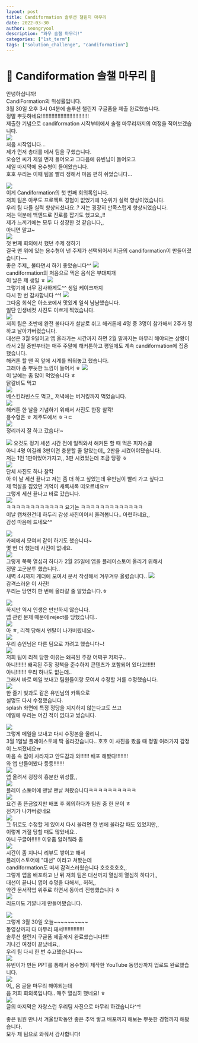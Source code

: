 ```yaml
---
layout: post
title: Candiformation 솔루션 챌린지 마무리
date: 2022-03-30
author: seongryool
description: "와우 솔챌 마무리!"
categories: ["1st_term"]
tags: ["solution_challenge", "candiformation"]
---
```


# 🎇 Candiformation 솔챌 마무리 🎇

안녕하십니까!  
CandiFormation의 위성률입니다.  
3월 30일 오후 3시 04분에 솔루션 챌린지 구글폼을 제출 완료했습니다.  
정말 뿌듯하네요!!!!!!!!!!!!!!!!!!!!!!!!!!!!!!!!  
제출한 기념으로 candiformation 시작부터에서 솔챌 마무리까지의 여정을 적어보겠습니다.  
![](https://images.velog.io/images/ryool/post/1bcf6d28-8892-4c16-9350-7af5e8e56341/image.png)  
처음 시작입니다...  
제가 먼저 총대를 메서 팀을 구했습니다.  
오승언 씨가 제일 먼저 들어오고 그다음에 유빈님이 들어오고  
제일 마지막에 용수형이 들어왔습니다.  
호호 우리는 이때 팀을 빨리 정해서 마음 편히 쉬었습니다...

![](https://images.velog.io/images/ryool/post/428a5bb5-0516-491b-9295-f461517e07d2/image.png)  
이게 Candiformation의 첫 번째 회의록입니다.  
저희 팀은 아무도 프로젝트 경험이 없었기에 1순위가 실력 향상이었습니다.  
우리 팀 다들 실력 향상되셨나요..? 저는 굉장히 만족스럽게 향상되었습니다.  
저는 덕분에 백엔드로 진로를 잡기도 했고요,,!!  
제가 느끼기에는 모두 다 성장한 것 같습니다,,  
아니면 말고~  
![](https://images.velog.io/images/ryool/post/3f8646ce-c9a4-41bf-8929-ba0643509bc2/image.png)  
첫 번째 회의에서 했던 주제 정하기  
결국 맨 위에 있는 용수형이 낸 주제가 선택되어서 지금의 candiformation이 만들어졌습니다~~  
좋은 주제,, 불타면서 하기 좋았습니다^^
![](https://images.velog.io/images/ryool/post/23816f81-a349-4a22-87c7-e578f9132db3/image.png)  
candiformation의 처음으로 먹은 음식은 부대찌개  
이 날은 제 생일 ㅎ
![](https://images.velog.io/images/ryool/post/0915c728-38a4-47e6-bdc7-a2bd34fa7905/image.png)  
그렇기에 너무 감사하게도^^ 생일 케이크까지  
다시 한 번 감사합니다 ^^!
![](https://images.velog.io/images/ryool/post/7944ae56-c441-4809-a178-49264fda580c/image.png)  
그다음 회식은 아소코에서 맛있게 일식 냠냠했습니다.  
일단 인생네컷 사진도 이쁘게 찍었습니다.  
![](https://images.velog.io/images/ryool/post/c5df1e4e-c9ec-4010-8a2b-bb01a0a62c84/image.png)  
저희 팀은 초반에 완전 불타다가 설날로 쉬고 해커톤에 4명 중 3명이 참가해서 2주가 펑하고 날아가버렸습니다.  
대선은 3월 9일이고 앱 올라가는 시간까지 하면 2월 말까지는 마무리 해야되는 상황이라서 2월 중반부터는 매주 주말에 해커톤하고 평일에도 계속 candiformation에 집중했습니다.  
해커톤 할 땐 꼭 앞에 시계를 띄워놓고 했습니다.  
그래야 좀 뿌듯한 느낌이 들어서 ㅎ
![](https://images.velog.io/images/ryool/post/a5ee32c7-e455-4c85-8b77-77a81eed538d/image.png)  
이 날에는 좀 많이 먹었습니다 ㅎ  
닭갈비도 먹고  
![](https://images.velog.io/images/ryool/post/f1788c3d-a04e-4cb3-9ea9-d495a5766882/image.png)  
베스킨라빈스도 먹고,, 저녁에는 버거킹까지 먹었습니다.  
![](https://images.velog.io/images/ryool/post/d12207c1-b516-443b-807b-63c63173a176/image.png)  
해커톤 한 날을 기념하기 위해서 사진도 한장 찰칵!  
용수형은 ㅎ 제주도에서 ㅎㅋㄷ  
![](https://images.velog.io/images/ryool/post/ea3cf730-f004-4f5e-9f4b-cf04e8774de8/image.png)  
정리까지 잘 하고 갔슴다!~

![](https://images.velog.io/images/ryool/post/04b47b23-b221-471c-b89f-4872b38ceafc/image.png)
요것도 정기 세션 시간 전에 일찍와서 해커톤 할 때 먹은 피자스쿨  
아니 4명 이길래 3판이면 충분할 줄 알았는데,, 2판을 시켰어야됐습니다.  
저는 1인 1판이었어가지고,, 3판 시켰었는데 조금 당황 ㅎ  
![](https://images.velog.io/images/ryool/post/4a072df2-d468-414d-b0e3-e965d5fd1e1f/image.png)  
단체 사진도 하나 찰칵  
아 이 날 세션 끝나고 저는 좀 더 하고 싶었는데 유빈님이 빨리 가고 싶다고  
제 멱살을 잡았던 기억이 새록새록 떠오르네요ㅠ  
그렇게 세션 끝나고 바로 갔습니다.  
![](https://images.velog.io/images/ryool/post/b1f3ed81-2234-4bed-891c-624cef3c5d26/image.png)  
ㅋㅋㅋㅋㅋㅋㅋㅋㅋㅋㅋㅋ 요거는 ㅋㅋㅋㅋㅋㅋㅋㅋㅋㅋㅋㅋㅋ  
이날 캡쳐한건데 하두리 감성 사진이어서 올려봅니다.. 아련하네요,,  
감성 마음에 드네요^^

![](https://images.velog.io/images/ryool/post/62a0ddf6-62d6-4d78-b4a7-4280aa930b2f/image.png)  
카페에서 모여서 같이 하기도 했습니다~  
몇 번 더 했는데 사진이 없네요.  
![](https://images.velog.io/images/ryool/post/359f2073-f50c-4d24-a228-b7c3091d1574/image.png)  
그렇게 쭉쭉 열심히 하다가 2월 25일에 앱을 플레이스토어 올리기 위해서  
정말 고군분투 했습니다..  
새벽 4시까지 게더에 모여서 문서 작성해서 겨우겨우 올렸습니다..
![](https://images.velog.io/images/ryool/post/f7ad8cdc-4c2d-4bae-a2b7-d89c546969d2/image.png)  
감격스러운 이 사진!  
우리는 당연히 한 번에 올라갈 줄 알았습니다.ㅎ

![](https://images.velog.io/images/ryool/post/e9d9a6b9-82d9-49be-8753-4541404280ad/image.png)  
하지만 역시 인생은 만만하지 않습니다.  
앱 관련 문제 때문에 reject를 당했습니다..  
![](https://images.velog.io/images/ryool/post/b2dfbfc8-e87b-4b62-af04-8aede7147632/image.png)  
아 ㅎ, 리젝 당해서 멘탈이 나가버렸네요~  
![](https://images.velog.io/images/ryool/post/3a9f2bb2-8aed-4180-9424-2a61da54364a/image.png)  
우리 승언님은 다른 팀으로 가려고 했습니다~!  
![](https://images.velog.io/images/ryool/post/093ae00a-adb8-44e6-88ba-1a57f4b8c4e4/image.png)  
저희 팀이 리젝 당한 이유는 왜곡된 주장 어쩌꾸 저쩌구..  
아니!!!!!!! 왜곡된 주장 정책을 준수하지 콘텐츠가 포함되어 있다고!!!!!!  
아니!!!!!!! 우리 하나도 없는데..  
그래서 바로 메일 보내고 팀원들이랑 모여서 수정할 거를 수정했습니다.  
![](https://images.velog.io/images/ryool/post/08452816-3aab-488c-8608-7d6dd99de981/image.png)  
한 줄기 빛과도 같은 유빈님의 카톡으로  
설명도 다시 수정했습니다.  
splash 화면에 특정 정당을 지지하지 않는다고도 쓰고  
메일에 우리는 어긴 적이 없다고 썼습니다.

![](https://images.velog.io/images/ryool/post/af197865-1eee-405e-badf-ea84bf200de7/image.png)  
그렇게 메일을 보내고 다시 수정본을 올리니..  
3월 1일날 플레이스토에 딱 올라갔습니다..
호호 이 사진을 봤을 때 정말 여러가지 감정이 느껴졌네요ㅠ  
마음 속 짐이 사라지고 안도감과 와!!!!!! 배포 해봤다!!!!!!!!  
와 앱 만들어봤다 등등!!!!!!!  
![](https://images.velog.io/images/ryool/post/44b4a2c3-18d0-4588-a9fe-23b770926f8d/image.png)  
앱 올려서 굉장히 흥분한 위성률,,  
![](https://images.velog.io/images/ryool/post/b764f761-807c-4193-affb-06605b193cb4/image.png)  
플레이 스토어에 맨날 맨날 쳐봤습니다ㅋㅋㅋㅋㅋㅋㅋㅋㅋㅋ  
![](https://images.velog.io/images/ryool/post/f0fb0559-4257-4ed6-a598-8f52a2740e69/image.png)  
요건 좀 뜬금없지만 배포 후 회의하다가 팀원 중 한 분이 ㅎ  
전기가 나가버렸네요  
![](https://images.velog.io/images/ryool/post/6862f442-433a-481c-8c88-1487282efb94/image.png)  
그 뒤로도 수정할 게 있어서 다시 올리면 한 번에 올라갈 때도 있었지만,,  
이렇게 거절 당할 때도 많았네요..  
아니 구글아!!!!!! 이유좀 알려줘라 좀  
![](https://images.velog.io/images/ryool/post/0d37b09c-6e04-4c81-9d90-c619d138ad53/image.png)  
시간이 좀 지나니 리뷰도 쌓이고 해서  
플레이스토어에 "대선" 이라고 쳐봤는데  
candiformation도 떠서 감격스러웠습니다 호호호호호,,  
그렇게 앱을 배포하고 난 뒤 저희 팀은 대선까지 열심히 열심히 하다가,,  
대선이 끝나니 앱이 수명을 다해서,, 허허,,  
약간 문서작업 위주로 하면서 동아리 진행했습니다 ㅎ  
![](https://images.velog.io/images/ryool/post/ac27d0ba-7c7e-43bf-afb9-8e12ebb02147/image.png)  
리드미도 기깔나게 만들어봤습니다.

![](https://images.velog.io/images/ryool/post/3b7749d2-0d62-4aae-9f94-b330376466a2/image.png)  
그렇게 3월 30일 오늘~~~~~~~~~~  
동영상까지 다 마무리 돼서!!!!!!!!!!!!!!  
솔루션 챌린지 구글폼 제출까지 완료했습니다!!!!  
기나긴 여정이 끝났네요,,  
우리 팀 다시 한 번 수고했습니다~~  
![](https://images.velog.io/images/ryool/post/90517d68-0a31-4b50-86f7-b145a2e56266/image.png)  
유빈이가 만든 PPT를 통해서 용수형이 제작한 YouTube 동영상까지 업로드 완료했습니다.  
![](https://images.velog.io/images/ryool/post/c27afeb6-acd1-4270-93a4-e16d4041bc57/image.png)  
어,, 음 글을 마무리 해야되는데  
음 저희 회의록입니다.. 매주 열심히 했네요! ㅎ  
![](https://images.velog.io/images/ryool/post/2fdacde8-4662-417d-8c04-7342b2f321e8/image.png)  
글의 마지막은 자랑스런 우리팀 사진으로 마무리 하겠습니다^^!

좋은 팀원 만나서 겨울방학동안 좋은 추억 쌓고 배포까지 해보는 뿌듯한 경험까지 해봤습니다.  
모두 제 팀으로 와줘서 감사합니다!
